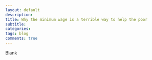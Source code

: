 ```yaml
---
layout: default
description:
title: Why the minimum wage is a terrible way to help the poor
subtitle:
categories:
tags: blog
comments: true
---
```


Blank